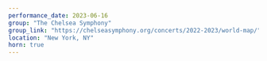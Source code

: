 ```yaml
---
performance_date: 2023-06-16
group: "The Chelsea Symphony"
group_link: "https://chelseasymphony.org/concerts/2022-2023/world-map/"
location: "New York, NY"
horn: true
---
```

